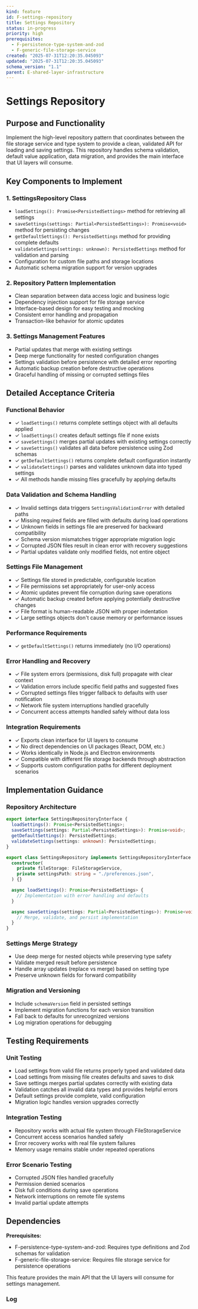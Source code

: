 ```yaml
---
kind: feature
id: F-settings-repository
title: Settings Repository
status: in-progress
priority: high
prerequisites:
  - F-persistence-type-system-and-zod
  - F-generic-file-storage-service
created: "2025-07-31T12:20:35.045093"
updated: "2025-07-31T12:20:35.045093"
schema_version: "1.1"
parent: E-shared-layer-infrastructure
---
```


# Settings Repository

## Purpose and Functionality

Implement the high-level repository pattern that coordinates between the file storage service and type system to provide a clean, validated API for loading and saving settings. This repository handles schema validation, default value application, data migration, and provides the main interface that UI layers will consume.

## Key Components to Implement

### 1. SettingsRepository Class

- `loadSettings(): Promise<PersistedSettings>` method for retrieving all settings
- `saveSettings(settings: Partial<PersistedSettings>): Promise<void>` method for persisting changes
- `getDefaultSettings(): PersistedSettings` method for providing complete defaults
- `validateSettings(settings: unknown): PersistedSettings` method for validation and parsing
- Configuration for custom file paths and storage locations
- Automatic schema migration support for version upgrades

### 2. Repository Pattern Implementation

- Clean separation between data access logic and business logic
- Dependency injection support for file storage service
- Interface-based design for easy testing and mocking
- Consistent error handling and propagation
- Transaction-like behavior for atomic updates

### 3. Settings Management Features

- Partial updates that merge with existing settings
- Deep merge functionality for nested configuration changes
- Settings validation before persistence with detailed error reporting
- Automatic backup creation before destructive operations
- Graceful handling of missing or corrupted settings files

## Detailed Acceptance Criteria

### Functional Behavior

- ✓ `loadSettings()` returns complete settings object with all defaults applied
- ✓ `loadSettings()` creates default settings file if none exists
- ✓ `saveSettings()` merges partial updates with existing settings correctly
- ✓ `saveSettings()` validates all data before persistence using Zod schemas
- ✓ `getDefaultSettings()` returns complete default configuration instantly
- ✓ `validateSettings()` parses and validates unknown data into typed settings
- ✓ All methods handle missing files gracefully by applying defaults

### Data Validation and Schema Handling

- ✓ Invalid settings data triggers `SettingsValidationError` with detailed paths
- ✓ Missing required fields are filled with defaults during load operations
- ✓ Unknown fields in settings file are preserved for backward compatibility
- ✓ Schema version mismatches trigger appropriate migration logic
- ✓ Corrupted JSON files result in clean error with recovery suggestions
- ✓ Partial updates validate only modified fields, not entire object

### Settings File Management

- ✓ Settings file stored in predictable, configurable location
- ✓ File permissions set appropriately for user-only access
- ✓ Atomic updates prevent file corruption during save operations
- ✓ Automatic backup created before applying potentially destructive changes
- ✓ File format is human-readable JSON with proper indentation
- ✓ Large settings objects don't cause memory or performance issues

### Performance Requirements

- ✓ `getDefaultSettings()` returns immediately (no I/O operations)

### Error Handling and Recovery

- ✓ File system errors (permissions, disk full) propagate with clear context
- ✓ Validation errors include specific field paths and suggested fixes
- ✓ Corrupted settings files trigger fallback to defaults with user notification
- ✓ Network file system interruptions handled gracefully
- ✓ Concurrent access attempts handled safely without data loss

### Integration Requirements

- ✓ Exports clean interface for UI layers to consume
- ✓ No direct dependencies on UI packages (React, DOM, etc.)
- ✓ Works identically in Node.js and Electron environments
- ✓ Compatible with different file storage backends through abstraction
- ✓ Supports custom configuration paths for different deployment scenarios

## Implementation Guidance

### Repository Architecture

```typescript
export interface SettingsRepositoryInterface {
  loadSettings(): Promise<PersistedSettings>;
  saveSettings(settings: Partial<PersistedSettings>): Promise<void>;
  getDefaultSettings(): PersistedSettings;
  validateSettings(settings: unknown): PersistedSettings;
}

export class SettingsRepository implements SettingsRepositoryInterface {
  constructor(
    private fileStorage: FileStorageService,
    private settingsPath: string = "./preferences.json",
  ) {}

  async loadSettings(): Promise<PersistedSettings> {
    // Implementation with error handling and defaults
  }

  async saveSettings(settings: Partial<PersistedSettings>): Promise<void> {
    // Merge, validate, and persist implementation
  }
}
```

### Settings Merge Strategy

- Use deep merge for nested objects while preserving type safety
- Validate merged result before persistence
- Handle array updates (replace vs merge) based on setting type
- Preserve unknown fields for forward compatibility

### Migration and Versioning

- Include `schemaVersion` field in persisted settings
- Implement migration functions for each version transition
- Fall back to defaults for unrecognized versions
- Log migration operations for debugging

## Testing Requirements

### Unit Testing

- Load settings from valid file returns properly typed and validated data
- Load settings from missing file creates defaults and saves to disk
- Save settings merges partial updates correctly with existing data
- Validation catches all invalid data types and provides helpful errors
- Default settings provide complete, valid configuration
- Migration logic handles version upgrades correctly

### Integration Testing

- Repository works with actual file system through FileStorageService
- Concurrent access scenarios handled safely
- Error recovery works with real file system failures
- Memory usage remains stable under repeated operations

### Error Scenario Testing

- Corrupted JSON files handled gracefully
- Permission denied scenarios
- Disk full conditions during save operations
- Network interruptions on remote file systems
- Invalid partial update attempts

## Dependencies

**Prerequisites:**

- F-persistence-type-system-and-zod: Requires type definitions and Zod schemas for validation
- F-generic-file-storage-service: Requires file storage service for persistence operations

This feature provides the main API that the UI layers will consume for settings management.

### Log
